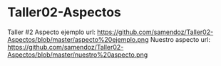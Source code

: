 # Taller02-Aspectos
Taller #2
Aspecto ejemplo
url: https://github.com/samendoz/Taller02-Aspectos/blob/master/aspecto%20ejemplo.png
Nuestro aspecto 
url: https://github.com/samendoz/Taller02-Aspectos/blob/master/nuestro%20aspecto.png
